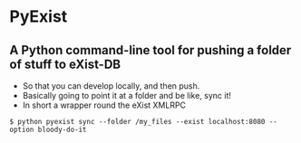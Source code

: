 # PyExist

## A Python command-line tool for pushing a folder of stuff to eXist-DB

- So that you can develop locally, and then push.
- Basically going to point it at a folder and be like, sync it!
- In short a wrapper round the eXist XMLRPC 

```
$ python pyexist sync --folder /my_files --exist localhost:8080 --option bloody-do-it
```

